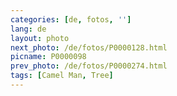 ```yaml
---
categories: [de, fotos, '']
lang: de
layout: photo
next_photo: /de/fotos/P0000128.html
picname: P0000098
prev_photo: /de/fotos/P0000274.html
tags: [Camel Man, Tree]
---
```

